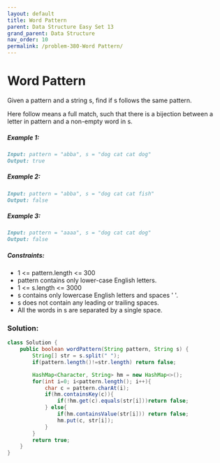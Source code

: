 ```yaml
---
layout: default
title: Word Pattern
parent: Data Structure Easy Set 13
grand_parent: Data Structure
nav_order: 10
permalink: /problem-380-Word Pattern/
---
```

# Word Pattern
Given a pattern and a string s, find if s follows the same pattern.

Here follow means a full match, such that there is a bijection between a letter in pattern and a non-empty word in s.

##### Example 1:
```markdown
Input: pattern = "abba", s = "dog cat cat dog"
Output: true
```
##### Example 2:
```markdown
Input: pattern = "abba", s = "dog cat cat fish"
Output: false
```
##### Example 3:
```markdown
Input: pattern = "aaaa", s = "dog cat cat dog"
Output: false
```
##### Constraints:
* 1 <= pattern.length <= 300
* pattern contains only lower-case English letters.
* 1 <= s.length <= 3000
* s contains only lowercase English letters and spaces ' '.
* s does not contain any leading or trailing spaces.
* All the words in s are separated by a single space.

### Solution:
```java
class Solution {
    public boolean wordPattern(String pattern, String s) {
        String[] str = s.split(" ");
        if(pattern.length()!=str.length) return false;

        HashMap<Character, String> hm = new HashMap<>();
        for(int i=0; i<pattern.length(); i++){
            char c = pattern.charAt(i);
            if(hm.containsKey(c)){
                if(!hm.get(c).equals(str[i]))return false;
            } else{
                if(hm.containsValue(str[i])) return false;
                hm.put(c, str[i]);
            }
        }
        return true;
    }
}

```
